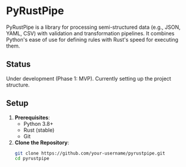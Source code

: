 # PyRustPipe

PyRustPipe is a library for processing semi-structured data (e.g., JSON, YAML, CSV) with validation and transformation pipelines. It combines Python's ease of use for defining rules with Rust's speed for executing them.

## Status
Under development (Phase 1: MVP). Currently setting up the project structure.

## Setup
1. **Prerequisites**:
   - Python 3.8+
   - Rust (stable)
   - Git
2. **Clone the Repository**:
   ```bash
   git clone https://github.com/your-username/pyrustpipe.git
   cd pyrustpipe